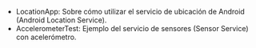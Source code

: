 - LocationApp: Sobre cómo utilizar el servicio de ubicación de Android (Android Location Service).
- AccelerometerTest: Ejemplo del servicio de sensores (Sensor Service) con acelerómetro.
